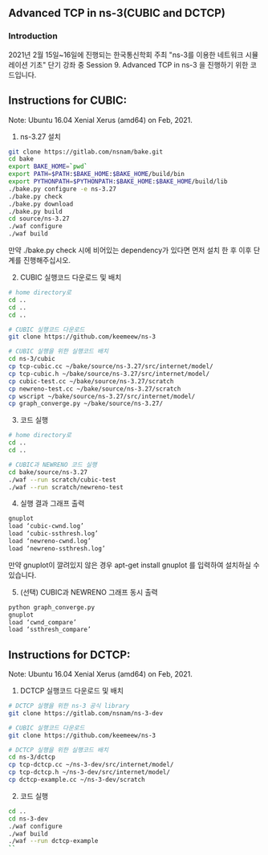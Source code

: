 ## Advanced TCP in ns-3(CUBIC and DCTCP)
### Introduction
2021년 2월 15일~16일에 진행되는 한국통신학회 주최 "ns-3를 이용한 네트워크 시뮬레이션 기초" 단기 강좌 중
Session 9. Advanced TCP in ns-3 을 진행하기 위한 코드입니다.

## Instructions for CUBIC:
Note: Ubuntu 16.04 Xenial Xerus (amd64) on Feb, 2021.

1. ns-3.27 설치

```bash
git clone https://gitlab.com/nsnam/bake.git
cd bake
export BAKE_HOME=`pwd`
export PATH=$PATH:$BAKE_HOME:$BAKE_HOME/build/bin
export PYTHONPATH=$PYTHONPATH:$BAKE_HOME:$BAKE_HOME/build/lib
./bake.py configure -e ns-3.27
./bake.py check
./bake.py download
./bake.py build
cd source/ns-3.27
./waf configure
./waf build
```
만약 ./bake.py check 시에 비어있는 dependency가 있다면 먼저 설치 한 후 이후 단계를 진행해주십시오.

2. CUBIC 실행코드 다운로드 및 배치
```bash
# home directory로
cd ..
cd ..
cd ..

# CUBIC 실행코드 다운로드
git clone https://github.com/keemeew/ns-3

# CUBIC 실행을 위한 실행코드 배치
cd ns-3/cubic
cp tcp-cubic.cc ~/bake/source/ns-3.27/src/internet/model/
cp tcp-cubic.h ~/bake/source/ns-3.27/src/internet/model/
cp cubic-test.cc ~/bake/source/ns-3.27/scratch
cp newreno-test.cc ~/bake/source/ns-3.27/scratch
cp wscript ~/bake/source/ns-3.27/src/internet/model/
cp graph_converge.py ~/bake/source/ns-3.27/
```

3. 코드 실행
```bash
# home directory로
cd ..
cd ..

# CUBIC과 NEWRENO 코드 실행
cd bake/source/ns-3.27
./waf --run scratch/cubic-test
./waf --run scratch/newreno-test
```

4. 실행 결과 그래프 출력
```bash
gnuplot
load ‘cubic-cwnd.log’
load ‘cubic-ssthresh.log’
load ‘newreno-cwnd.log’
load ‘newreno-ssthresh.log’
```
만약 gnuplot이 깔려있지 않은 경우 apt-get install gnuplot 를 입력하여 설치하실 수 있습니다.

5. (선택) CUBIC과 NEWRENO 그래프 동시 출력
```bash
python graph_converge.py
gnuplot
load ‘cwnd_compare’
load ‘ssthresh_compare’
```

## Instructions for DCTCP:
Note: Ubuntu 16.04 Xenial Xerus (amd64) on Feb, 2021.

1. DCTCP 실행코드 다운로드 및 배치
```bash
# DCTCP 실행을 위한 ns-3 공식 library
git clone https://gitlab.com/nsnam/ns-3-dev

# CUBIC 실행코드 다운로드
git clone https://github.com/keemeew/ns-3

# DCTCP 실행을 위한 실행코드 배치
cd ns-3/dctcp
cp tcp-dctcp.cc ~/ns-3-dev/src/internet/model/
cp tcp-dctcp.h ~/ns-3-dev/src/internet/model/
cp dctcp-example.cc ~/ns-3-dev/scratch
```

2. 코드 실행
```bash
cd ..
cd ns-3-dev
./waf configure
./waf build
./waf --run dctcp-example
``
